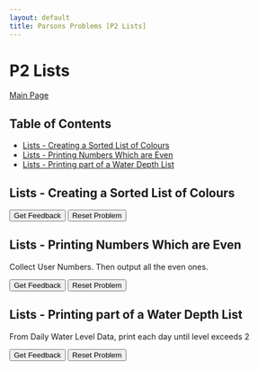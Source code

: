 ```yaml
---
layout: default
title: Parsons Problems [P2 Lists]
---
```


# P2 Lists

[Main Page](/Parson-Problems.html)

## Table of Contents

- [Lists - Creating a Sorted List of Colours](#lists---creating-a-sorted-list-of-colours)
- [Lists - Printing Numbers Which are Even](#lists---printing-numbers-which-are-even)
- [Lists - Printing part of a Water Depth List](#lists---printing-part-of-a-water-depth-list)

## Lists - Creating a Sorted List of Colours

<div id="Lists -  Creating a Sorted List of Colours-sortableTrash" class="sortable-code"></div> 
<div id="Lists -  Creating a Sorted List of Colours-sortable" class="sortable-code"></div> 
<div style="clear:both;"></div> 
<p> 
    <input id="Lists -  Creating a Sorted List of Colours-feedbackLink" value="Get Feedback" type="button" /> 
    <input id="Lists -  Creating a Sorted List of Colours-newInstanceLink" value="Reset Problem" type="button" /> 
</p> 
<script type="text/javascript"> 
(function(){
  var initial = "myList = []\n" +
    "colour = input(&quot;First colour? D for done. &quot;)\n" +
    "while colour != &quot;D&quot;:\n" +
    "    myList.append(colour)\n" +
    "    colour = input(&quot;Next colour? D for done. &quot;)\n" +
    "myList.sort()\n" +
    "for el in myList:\n" +
    "    print(el)";
  var parsonsPuzzle = new ParsonsWidget({
    "sortableId": "Lists -  Creating a Sorted List of Colours-sortable",
    "max_wrong_lines": 10,
    "grader": ParsonsWidget._graders.LineBasedGrader,
    "exec_limit": 2500,
    "can_indent": true,
    "x_indent": 50,
    "lang": "en",
    "show_feedback": true
  });
  parsonsPuzzle.init(initial);
  parsonsPuzzle.shuffleLines();
  $("#Lists -  Creating a Sorted List of Colours-newInstanceLink").click(function(event){ 
      event.preventDefault(); 
      parsonsPuzzle.shuffleLines(); 
  }); 
  $("#Lists -  Creating a Sorted List of Colours-feedbackLink").click(function(event){ 
      event.preventDefault(); 
      parsonsPuzzle.getFeedback(); 
  }); 
})(); 
</script>

## Lists - Printing Numbers Which are Even

Collect User Numbers. Then output all the even ones.

<div id="Lists - Printing Numbers Which are Even-sortableTrash" class="sortable-code"></div> 
<div id="Lists - Printing Numbers Which are Even-sortable" class="sortable-code"></div> 
<div style="clear:both;"></div> 
<p> 
    <input id="Lists - Printing Numbers Which are Even-feedbackLink" value="Get Feedback" type="button" /> 
    <input id="Lists - Printing Numbers Which are Even-newInstanceLink" value="Reset Problem" type="button" /> 
</p> 
<script type="text/javascript"> 
(function(){
  var initial = "myList = []\n" +
    "num = int(input(&quot;Enter first number. 0 to stop.&quot;))\n" +
    "while num != 0:\n" +
    "    myList.append(num)\n" +
    "    num = int(input(&quot;Enter next number. 0 to stop.&quot;))\n" +
    "for num in myList:\n" +
    "    if num % 2 == 0:\n" +
    "        print(num)";
  var parsonsPuzzle = new ParsonsWidget({
    "sortableId": "Lists - Printing Numbers Which are Even-sortable",
    "max_wrong_lines": 10,
    "grader": ParsonsWidget._graders.LineBasedGrader,
    "exec_limit": 2500,
    "can_indent": true,
    "x_indent": 50,
    "lang": "en",
    "show_feedback": true
  });
  parsonsPuzzle.init(initial);
  parsonsPuzzle.shuffleLines();
  $("#Lists - Printing Numbers Which are Even-newInstanceLink").click(function(event){ 
      event.preventDefault(); 
      parsonsPuzzle.shuffleLines(); 
  }); 
  $("#Lists - Printing Numbers Which are Even-feedbackLink").click(function(event){ 
      event.preventDefault(); 
      parsonsPuzzle.getFeedback(); 
  }); 
})(); 
</script>

## Lists - Printing part of a Water Depth List

From Daily Water Level Data, print each day until level exceeds 2

<div id="Lists - Printing part of a Water Depth List-sortableTrash" class="sortable-code"></div> 
<div id="Lists - Printing part of a Water Depth List-sortable" class="sortable-code"></div> 
<div style="clear:both;"></div> 
<p> 
    <input id="Lists - Printing part of a Water Depth List-feedbackLink" value="Get Feedback" type="button" /> 
    <input id="Lists - Printing part of a Water Depth List-newInstanceLink" value="Reset Problem" type="button" /> 
</p> 
<script type="text/javascript"> 
(function(){
  var initial = "waterDepth = [1.2, 0.8, 1.0, 1.5, 1.9, 2.1, 2.5, 2.7]\n" +
    "for i in range(len(waterDepth)):\n" +
    "    curDepth = waterDepth[i]\n" +
    "    if curDepth &gt; 2:\n" +
    "        break\n" +
    "    print(i, curDepth)";
  var parsonsPuzzle = new ParsonsWidget({
    "sortableId": "Lists - Printing part of a Water Depth List-sortable",
    "max_wrong_lines": 10,
    "grader": ParsonsWidget._graders.LineBasedGrader,
    "exec_limit": 2500,
    "can_indent": true,
    "x_indent": 50,
    "lang": "en",
    "show_feedback": true
  });
  parsonsPuzzle.init(initial);
  parsonsPuzzle.shuffleLines();
  $("#Lists - Printing part of a Water Depth List-newInstanceLink").click(function(event){ 
      event.preventDefault(); 
      parsonsPuzzle.shuffleLines(); 
  }); 
  $("#Lists - Printing part of a Water Depth List-feedbackLink").click(function(event){ 
      event.preventDefault(); 
      parsonsPuzzle.getFeedback(); 
  }); 
})(); 
</script>

